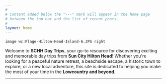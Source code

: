 ```yaml
---
#
# Content added below the "---" mark will appear in the home page
# between the top bar and the list of recent posts.
#
layout: home
---
```


`image wc:Plage-Hilton-Head-Island-6.JPG right`

Welcome to **SCHH Day Trips**, your go-to resource for discovering exciting and memorable day trips from **Sun City Hilton Head**! Whether you're looking for a peaceful nature retreat, a beachside escape, a historic town to explore, or a new local adventure, this site is dedicated to helping you make the most of your time in the **Lowcountry and beyond**.

----
